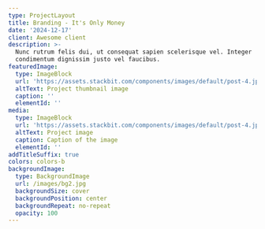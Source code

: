 ```yaml
---
type: ProjectLayout
title: Branding - It's Only Money
date: '2024-12-17'
client: Awesome client
description: >-
  Nunc rutrum felis dui, ut consequat sapien scelerisque vel. Integer
  condimentum dignissim justo vel faucibus.
featuredImage:
  type: ImageBlock
  url: 'https://assets.stackbit.com/components/images/default/post-4.jpeg'
  altText: Project thumbnail image
  caption: ''
  elementId: ''
media:
  type: ImageBlock
  url: 'https://assets.stackbit.com/components/images/default/post-4.jpeg'
  altText: Project image
  caption: Caption of the image
  elementId: ''
addTitleSuffix: true
colors: colors-b
backgroundImage:
  type: BackgroundImage
  url: /images/bg2.jpg
  backgroundSize: cover
  backgroundPosition: center
  backgroundRepeat: no-repeat
  opacity: 100
---
```

